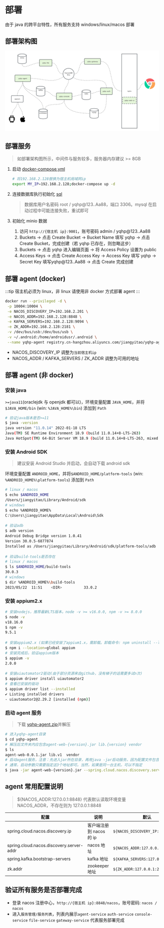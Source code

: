 # 部署

由于 java 的跨平台特性，所有服务支持 windows/linux/macos 部署

## 部署架构图

![An image](/yqhp-deploy-architecture-v1.png)

## 部署服务

> 如部署架构图所示，中间件与服务较多，服务器内存建议 >= 8GB

1. 启动 [docker-compose.yml](/docker-compose.yml)

   ```sh
   # 将192.168.2.128替换为宿主机局域网ip
   export MY_IP=192.168.2.128;docker-compose up -d
   ```

2. 连接数据库执行初始化 [sql](/db.sql)
   > 数据库用户名密码 root / yqhp@123..Aa88，端口 3306。mysql 在启动过程中可能连接失败，重试即可
3. 初始化 minio 数据
   1. 访问 `http://{宿主机 ip}:9001`，账号密码 admin / yqhp@123..Aa88
   2. Buckets -> 点击 Create Bucket -> Bucket Name 填写 yqhp -> 点击 Create Bucket，完成创建（若 yqhp 已存在，则忽略这步）
   3. Buckets -> 点击 yqhp 进入编辑页面 -> 将 Access Policy 设置为 public
   4. Access Keys -> 点击 Create Access Key -> Access Key 填写 yqhp -> Secret Key 填写yqhp@123..Aa88 -> 点击 Create 完成创建

## 部署 agent (docker)

:::tip
宿主机必须为 linux，非 linux 请使用非 docker 方式部署 agent
:::

```sh
docker run --privileged -d \
 -p 10004:10004 \
 -e NACOS_DISCOVERY_IP=192.168.2.201 \
 -e NACOS_ADDR=192.168.2.128:8848 \
 -e KAFKA_SERVERS=192.168.2.128:9094 \
 -e ZK_ADDR=192.168.2.128:2181 \
 -v /dev/bus/usb:/dev/bus/usb \
 -v ~/.android:/home/androidusr/.android \
 --name yqhp-agent registry.cn-hangzhou.aliyuncs.com/jiangyitao/yqhp-agent:latest
```

- NACOS_DISCOVERY_IP 调整为`当前宿主机ip`
- NACOS_ADDR / KAFKA_SERVERS / ZK_ADDR 调整为可用的地址

## 部署 agent (非 docker)

### 安装 java

`>=java11`(oraclejdk 与 openjdk 都可以)，环境变量配置 `JAVA_HOME`，并将 `$JAVA_HOME/bin` (win: `%JAVA_HOME%\bin`) 添加到 `Path`

```bash
# 验证java版本是否>=11
$ java -version
java version "11.0.14" 2022-01-18 LTS
Java(TM) SE Runtime Environment 18.9 (build 11.0.14+8-LTS-263)
Java HotSpot(TM) 64-Bit Server VM 18.9 (build 11.0.14+8-LTS-263, mixed mode)
```

### 安装 Android SDK

> 建议安装 Android Studio 并启动，会自动下载 android sdk

环境变量配置 `ANDROID_HOME`，并将`$ANDROID_HOME/platform-tools` (win: `%ANDROID_HOME%\platform-tools`) 添加到 `Path`

```bash
# linux / macos
$ echo $ANDROID_HOME
/Users/jiangyitao/Library/Android/sdk
# windows
$ echo %ANDROID_HOME%
C:\Users\jiangyitao\AppData\Local\Android\Sdk

# 验证adb
$ adb version
Android Debug Bridge version 1.0.41
Version 30.0.5-6877874
Installed as /Users/jiangyitao/Library/Android/sdk/platform-tools/adb

# 验证build-tools是否存在
# linux / macos
$ ls $ANDROID_HOME/build-tools
30.0.3
# windows
$ dir %ANDROID_HOME%\build-tools
2023/05/22  11:51    <DIR>          33.0.2
```

### 安装 appium2.x

```bash
# 安装nodejs，推荐最新LTS版本。node -v >= v16.0.0, npm -v >= 8.0.0
$ node -v
v18.16.0
$ npm -v
9.5.1

# 安装appium2.x (如果已经安装了appium1.x，需卸载。卸载命令: npm uninstall --location=global appium)
$ npm i --location=global appium
# 安装完成后，验证appium版本
$ appium -v
2.0.0

# 安装uiautomator2驱动(由于部分资源来自github，没有梯子的话需要多试n次)
$ appium driver install uiautomator2
# 查看已安装的驱动
$ appium driver list --installed
✔ Listing installed drivers
- uiautomator2@2.29.2 [installed (npm)]

```

### 启动 agent 服务

> 下载 [yqhp-agent.zip](https://github.com/yqhp/yqhp/releases)并解压

```sh
# 进入yqhp-agent目录
$ cd yqhp-agent
# 解压后文件夹内应包含agent-web-{version}.jar lib.{version} vendor
$ ls
agent-web-0.0.1.jar lib.v1  vendor
# 启动agent服务，注意：先进入jar所在目录，再用java -jar启动服务，因为配置文件包含vendor相对路径
# 通常，启动参数只需要指定这3个地址即可。当然，如果是同一台主机，可以不指定
$ java -jar agent-web-{version}.jar --spring.cloud.nacos.discovery.server-addr=192.168.2.128:8848 --spring.kafka.bootstrap-servers=192.168.2.128:9094 --zk.addr=192.168.2.128:2181

```

## agent 常用配置说明

> ${NACOS_ADDR:127.0.0.1:8848} 代表默认读取环境变量 NACOS_ADDR，不存在则为 127.0.0.1:8848

| 配置                                     | 说明                     | 默认                              | since |
| ---------------------------------------- | ------------------------ | --------------------------------- | ----- |
| spring.cloud.nacos.discovery.ip          | 客户端注册到 nacos 的 ip | `${NACOS_DISCOVERY_IP:}`          | 0.0.1 |
| spring.cloud.nacos.discovery.server-addr | nacos 地址               | `${NACOS_ADDR:127.0.0.1:8848}`    | 0.0.1 |
| spring.kafka.bootstrap-servers           | kafka 地址               | `${KAFKA_SERVERS:127.0.0.1:9094}` | 0.0.1 |
| zk.addr                                  | zookeeper 地址           | `${ZK_ADDR:127.0.0.1:2181}`       | 0.0.1 |

## 验证所有服务是否部署完成

- 登录 nacos 注册中心，`http://{宿主机 ip}:8848/nacos`，账号密码: `nacos / nacos`
- 进入`服务管理/服务列表`，列表内展示`agent-service` `auth-service` `console-service` `file-service` `gateway-service` 代表服务部署完成
